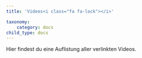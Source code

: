 ```yaml
---
title: 'Videos<i class="fa fa-lock"></i>'

taxonomy:
    category: docs
child_type: docs
---
```


Hier findest du eine Auflistung aller verlinkten Videos. 
<i class="fa fa-youtube fa-3x"></i>
<i class="fa fa-video fa-3x"></i>
<i class="fas fa-video"></i>
